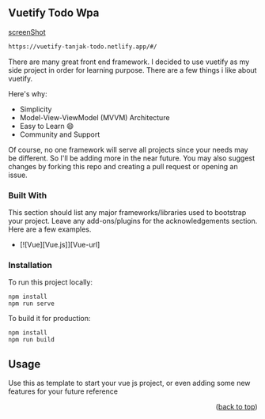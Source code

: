 <!-- ABOUT THE PROJECT -->
## Vuetify Todo Wpa

[screenShot](https://user-images.githubusercontent.com/51849127/185212153-d1283e03-e7fb-4c9a-90b2-506e13a807b9.png)
```sh
https://vuetify-tanjak-todo.netlify.app/#/
```

There are many great front end framework. I decided to use vuetify as my side project in order for learning purpose.
There are a few things i like about vuetify.

Here's why:
* Simplicity
* Model-View-ViewModel (MVVM) Architecture
* Easy to Learn :smile:
* Community and Support

Of course, no one framework will serve all projects since your needs may be different. So I'll be adding more in the near future. You may also suggest changes by forking this repo and creating a pull request or opening an issue. 

### Built With

This section should list any major frameworks/libraries used to bootstrap your project. Leave any add-ons/plugins for the acknowledgements section. Here are a few examples.

* [![Vue][Vue.js]][Vue-url]

### Installation

To run this project locally:
```
npm install
npm run serve
```

To build it for production: 
```
npm install
npm run build
```

<!-- USAGE EXAMPLES -->
## Usage

Use this as template to start your vue js project, or even adding some new features for your future reference

<p align="right">(<a href="#readme-top">back to top</a>)</p>





